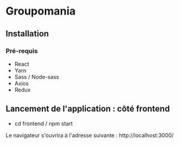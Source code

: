 # Groupomania

## Installation 
### Pré-requis
- React
- Yarn
- Sass / Node-sass
- Axios
- Redux

## Lancement de l'application  : côté frontend
- cd frontend / npm start

Le navigateur s'ouvrira à l'adresse suivante :  http://localhost:3000/




